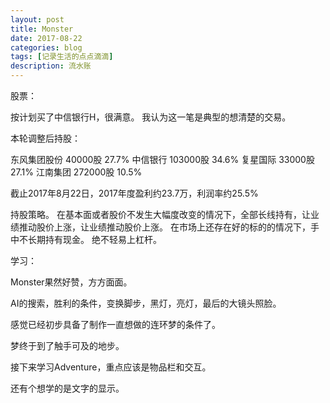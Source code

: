 ```yaml
---
layout: post
title: Monster
date: 2017-08-22
categories: blog
tags: [记录生活的点点滴滴]
description: 流水账
---
```


股票：

按计划买了中信银行H，很满意。
我认为这一笔是典型的想清楚的交易。

本轮调整后持股：

东风集团股份 40000股 27.7%
中信银行 103000股 34.6%
复星国际 33000股 27.1%
江南集团 272000股 10.5%

截止2017年8月22日，2017年度盈利约23.7万，利润率约25.5%

持股策略。
在基本面或者股价不发生大幅度改变的情况下，全部长线持有，让业绩推动股价上涨，让业绩推动股价上涨。
在市场上还存在好的标的的情况下，手中不长期持有现金。
绝不轻易上杠杆。


学习：

Monster果然好赞，方方面面。

AI的搜索，胜利的条件，变换脚步，黑灯，亮灯，最后的大镜头照脸。

感觉已经初步具备了制作一直想做的连环梦的条件了。

梦终于到了触手可及的地步。

接下来学习Adventure，重点应该是物品栏和交互。

还有个想学的是文字的显示。



